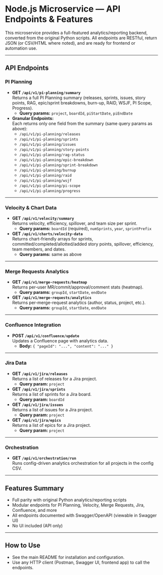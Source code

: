 # Node.js Microservice — API Endpoints & Features

This microservice provides a full-featured analytics/reporting backend, converted from the original Python scripts. All endpoints are RESTful, return JSON (or CSV/HTML where noted), and are ready for frontend or automation use.

---

## API Endpoints

### PI Planning
- **GET `/api/v1/pi-planning/summary`**  
  Returns a full PI Planning summary (releases, sprints, issues, story points, RAG, epic/sprint breakdowns, burn-up, RAID, WSJF, PI Scope, Progress).
  - **Query params:** `project`, `boardId`, `piStartDate`, `piEndDate`
- **Granular Endpoints:**  
  Each returns only one field from the summary (same query params as above):
  - `/api/v1/pi-planning/releases`
  - `/api/v1/pi-planning/sprints`
  - `/api/v1/pi-planning/issues`
  - `/api/v1/pi-planning/story-points`
  - `/api/v1/pi-planning/rag-status`
  - `/api/v1/pi-planning/epic-breakdown`
  - `/api/v1/pi-planning/sprint-breakdown`
  - `/api/v1/pi-planning/burnup`
  - `/api/v1/pi-planning/raid`
  - `/api/v1/pi-planning/wsjf`
  - `/api/v1/pi-planning/pi-scope`
  - `/api/v1/pi-planning/progress`

---

### Velocity & Chart Data
- **GET `/api/v1/velocity/summary`**  
  Returns velocity, efficiency, spillover, and team size per sprint.
  - **Query params:** `boardId` (required), `numSprints`, `year`, `sprintPrefix`
- **GET `/api/v1/charts/velocity-data`**  
  Returns chart-friendly arrays for sprints, committed/completed/allotted/added story points, spillover, efficiency, team members, and dates.
  - **Query params:** same as above

---

### Merge Requests Analytics
- **GET `/api/v1/merge-requests/heatmap`**  
  Returns per-user MR/commit/approval/comment stats (heatmap).
  - **Query params:** `groupId`, `startDate`, `endDate`
- **GET `/api/v1/merge-requests/analytics`**  
  Returns per-merge-request analytics (author, status, project, etc.).
  - **Query params:** `groupId`, `startDate`, `endDate`

---

### Confluence Integration
- **POST `/api/v1/confluence/update`**  
  Updates a Confluence page with analytics data.
  - **Body:** `{ "pageId": "...", "content": "..." }`

---

### Jira Data
- **GET `/api/v1/jira/releases`**  
  Returns a list of releases for a Jira project.
  - **Query param:** `project`
- **GET `/api/v1/jira/sprints`**  
  Returns a list of sprints for a Jira board.
  - **Query param:** `boardId`
- **GET `/api/v1/jira/issues`**  
  Returns a list of issues for a Jira project.
  - **Query param:** `project`
- **GET `/api/v1/jira/epics`**  
  Returns a list of epics for a Jira project.
  - **Query param:** `project`

---

### Orchestration
- **GET `/api/v1/orchestration/run`**  
  Runs config-driven analytics orchestration for all projects in the config CSV.

---

## Features Summary
- Full parity with original Python analytics/reporting scripts
- Modular endpoints for PI Planning, Velocity, Merge Requests, Jira, Confluence, and more
- All endpoints documented with Swagger/OpenAPI (viewable in Swagger UI)
- No UI included (API only)

---

## How to Use
- See the main README for installation and configuration.
- Use any HTTP client (Postman, Swagger UI, frontend app) to call the endpoints. 